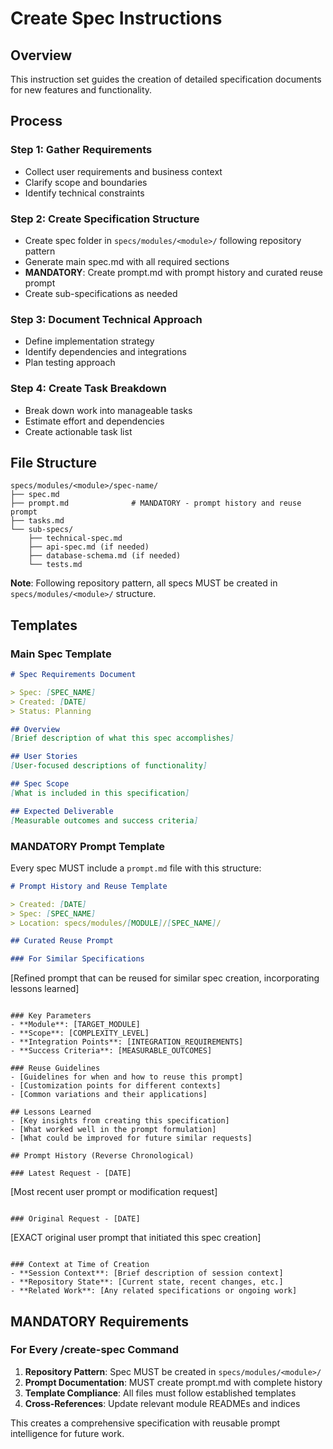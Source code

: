 # Create Spec Instructions

## Overview
This instruction set guides the creation of detailed specification documents for new features and functionality.

## Process

### Step 1: Gather Requirements
- Collect user requirements and business context
- Clarify scope and boundaries
- Identify technical constraints

### Step 2: Create Specification Structure
- Create spec folder in `specs/modules/<module>/` following repository pattern
- Generate main spec.md with all required sections
- **MANDATORY**: Create prompt.md with prompt history and curated reuse prompt
- Create sub-specifications as needed

### Step 3: Document Technical Approach
- Define implementation strategy
- Identify dependencies and integrations
- Plan testing approach

### Step 4: Create Task Breakdown
- Break down work into manageable tasks
- Estimate effort and dependencies
- Create actionable task list

## File Structure
```
specs/modules/<module>/spec-name/
├── spec.md
├── prompt.md              # MANDATORY - prompt history and reuse prompt
├── tasks.md
└── sub-specs/
    ├── technical-spec.md
    ├── api-spec.md (if needed)
    ├── database-schema.md (if needed)
    └── tests.md
```

**Note**: Following repository pattern, all specs MUST be created in `specs/modules/<module>/` structure.

## Templates

### Main Spec Template
```markdown
# Spec Requirements Document

> Spec: [SPEC_NAME]
> Created: [DATE]
> Status: Planning

## Overview
[Brief description of what this spec accomplishes]

## User Stories
[User-focused descriptions of functionality]

## Spec Scope
[What is included in this specification]

## Expected Deliverable
[Measurable outcomes and success criteria]
```

### MANDATORY Prompt Template
Every spec MUST include a `prompt.md` file with this structure:
```markdown
# Prompt History and Reuse Template

> Created: [DATE]  
> Spec: [SPEC_NAME]  
> Location: specs/modules/[MODULE]/[SPEC_NAME]/

## Curated Reuse Prompt

### For Similar Specifications
```
[Refined prompt that can be reused for similar spec creation, incorporating lessons learned]
```

### Key Parameters
- **Module**: [TARGET_MODULE]
- **Scope**: [COMPLEXITY_LEVEL] 
- **Integration Points**: [INTEGRATION_REQUIREMENTS]
- **Success Criteria**: [MEASURABLE_OUTCOMES]

### Reuse Guidelines
- [Guidelines for when and how to reuse this prompt]
- [Customization points for different contexts]
- [Common variations and their applications]

## Lessons Learned
- [Key insights from creating this specification]
- [What worked well in the prompt formulation]
- [What could be improved for future similar requests]

## Prompt History (Reverse Chronological)

### Latest Request - [DATE]
```
[Most recent user prompt or modification request]
```

### Original Request - [DATE]
```
[EXACT original user prompt that initiated this spec creation]
```

### Context at Time of Creation
- **Session Context**: [Brief description of session context]
- **Repository State**: [Current state, recent changes, etc.]
- **Related Work**: [Any related specifications or ongoing work]
```

## MANDATORY Requirements

### For Every /create-spec Command
1. **Repository Pattern**: Spec MUST be created in `specs/modules/<module>/`
2. **Prompt Documentation**: MUST create prompt.md with complete history
3. **Template Compliance**: All files must follow established templates
4. **Cross-References**: Update relevant module READMEs and indices

This creates a comprehensive specification with reusable prompt intelligence for future work.
